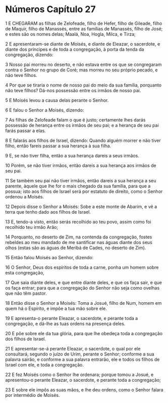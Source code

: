 # Números Capítulo 27

1	E CHEGARAM as filhas de Zelofeade, filho de Hefer, filho de Gileade, filho de Maquir, filho de Manassés, entre as famílias de Manassés, filho de José; e estes são os nomes delas; Maalá, Noa, Hogla, Milca, e Tirza;

2	E apresentaram-se diante de Moisés, e diante de Eleazar, o sacerdote, e diante dos príncipes e de toda a congregação, à porta da tenda da congregação, dizendo:

3	Nosso pai morreu no deserto, e não estava entre os que se congregaram contra o Senhor no grupo de Coré; mas morreu no seu próprio pecado, e não teve filhos.

4	Por que se tiraria o nome de nosso pai do meio da sua família, porquanto não teve filhos? Dá-nos possessão entre os irmãos de nosso pai.

5	E Moisés levou a causa delas perante o Senhor.

6	E falou o Senhor a Moisés, dizendo:

7	As filhas de Zelofeade falam o que é justo; certamente lhes darás possessão de herança entre os irmãos de seu pai; e a herança de seu pai farás passar a elas.

8	E falarás aos filhos de Israel, dizendo: Quando alguém morrer e não tiver filho, então fareis passar a sua herança à sua filha.

9	E, se não tiver filha, então a sua herança dareis a seus irmãos.

10	Porém, se não tiver irmãos, então dareis a sua herança aos irmãos de seu pai.

11	Se também seu pai não tiver irmãos, então dareis a sua herança a seu parente, àquele que lhe for o mais chegado da sua família, para que a possua; isto aos filhos de Israel será por estatuto de direito, como o Senhor ordenou a Moisés.

12	Depois disse o Senhor a Moisés: Sobe a este monte de Abarim, e vê a terra que tenho dado aos filhos de Israel.

13	E, tendo-a visto, então serás recolhido ao teu povo, assim como foi recolhido teu irmão Arão;

14	Porquanto, no deserto de Zim, na contenda da congregação, fostes rebeldes ao meu mandado de me santificar nas águas diante dos seus olhos (estas são as águas de Meribá de Cades, no deserto de Zim).

15	Então falou Moisés ao Senhor, dizendo:

16	O Senhor, Deus dos espíritos de toda a carne, ponha um homem sobre esta congregação,

17	Que saia diante deles, e que entre diante deles, e que os faça sair, e que os faça entrar; para que a congregação do Senhor não seja como ovelhas que não têm pastor.

18	Então disse o Senhor a Moisés: Toma a Josué, filho de Num, homem em quem há o Espírito, e impõe a tua mão sobre ele.

19	E apresenta-o perante Eleazar, o sacerdote, e perante toda a congregação, e dá-lhe as tuas ordens na presença deles.

20	E põe sobre ele da tua glória, para que lhe obedeça toda a congregação dos filhos de Israel.

21	E apresentar-se-á perante Eleazar, o sacerdote, o qual por ele consultará, segundo o juízo de Urim, perante o Senhor; conforme a sua palavra sairão, e conforme a sua palavra entrarão, ele e todos os filhos de Israel com ele, e toda a congregação.

22	E fez Moisés como o Senhor lhe ordenara; porque tomou a Josué, e apresentou-o perante Eleazar, o sacerdote, e perante toda a congregação;

23	E sobre ele impôs as suas mãos, e lhe deu ordens, como o Senhor falara por intermédio de Moisés.

